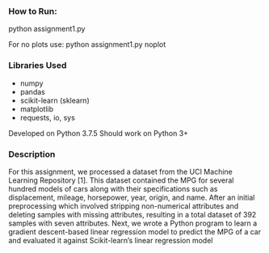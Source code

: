 
### How to Run:
python assignment1.py

For no plots use:
python assignment1.py noplot

### Libraries Used
- numpy
- pandas
- scikit-learn (sklearn)
- matplotlib
- requests, io, sys

Developed on Python 3.7.5
Should work on Python 3+

### Description
For this assignment, we processed a dataset from the UCI Machine Learning Repository [1]. This dataset contained the MPG for several hundred models of cars along with their specifications such as displacement, mileage, horsepower, year, origin, and name. After an initial preprocessing which involved stripping non-numerical attributes and deleting samples with missing attributes, resulting in a total dataset of 392 samples with seven attributes. Next, we wrote a Python program to learn a gradient descent-based linear regression model to predict the MPG of a car and evaluated it against Scikit-learn’s linear regression model